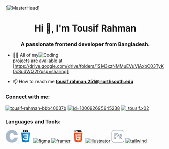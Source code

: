 [![MasterHead]([https://imgs.search.brave.com/zQWHXsMTcISMcesGP_YxlJcg9i8Txne07CEiLDikHl8/rs:fit:860:0:0:0/g:ce/aHR0cHM6Ly9nZXRp/bGx1c3RyYXRpb25z/LmItY2RuLm5ldC8v/cGhvdG9zL3BhY2sv/V2lyZWZyYW1lLWtp/dF9sZy5wbmc](https://images.unsplash.com/photo-1751644332113-2004a1b143f1?q=80&w=1632&auto=format&fit=crop&ixlib=rb-4.1.0&ixid=M3wxMjA3fDB8MHxwaG90by1wYWdlfHx8fGVufDB8fHx8fA%3D%3D))]

<h1 align="center">Hi 👋, I'm Tousif Rahman</h1>
<h3 align="center">A passionate frontend developer from Bangladesh.</h3>
<img align="right" alt="Coding" width="400" src="https://imgs.search.brave.com/lRoOaqYroKW-mgeRAf8Zhe6QRBE9J_o_iEVQAvQFUMs/rs:fit:860:0:0:0/g:ce/aHR0cHM6Ly9pbWcu/ZnJlZXBpay5jb20v/cHJlbWl1bS1waG90/by9ncmFwaGljLWRl/c2lnbmVyLXdvcmtp/bmctY29tcHV0ZXIt/d2l0aC1kZXNpZ24t/c29mdHdhcmVfMTEw/NjQ5My00MzE3MTEu/anBnP3NlbXQ9YWlz/X2h5YnJpZCZ3PTc0/MCZxPTgw">

- 👨‍💻 All of my projects are available at [https://drive.google.com/drive/folders/1SM3xzNMMuEVuVjAxbC03TyK0cSudWQ2t?usp=sharing]

- 📫 How to reach me **tousif.rahman.251@northsouth.edu**

<h3 align="left">Connect with me:</h3>
<p align="left">
<a href="https:tousif-rahman-bbb40037b" target="blank"><img align="center" src="https://raw.githubusercontent.com/rahuldkjain/github-profile-readme-generator/master/src/images/icons/Social/linked-in-alt.svg" alt="tousif-rahman-bbb40037b" height="30" width="40" /></a>
<a href="id=100092695645238" target="blank"><img align="center" src="https://raw.githubusercontent.com/rahuldkjain/github-profile-readme-generator/master/src/images/icons/Social/facebook.svg" alt="id=100092695645238" height="30" width="40" /></a>
<a href="https://instagram.com/_tousif.x02" target="blank"><img align="center" src="https://raw.githubusercontent.com/rahuldkjain/github-profile-readme-generator/master/src/images/icons/Social/instagram.svg" alt="_tousif.x02" height="30" width="40" /></a>
</p>

<h3 align="left">Languages and Tools:</h3>
<p align="left"> <a href="https://www.cprogramming.com/" target="_blank" rel="noreferrer"> <img src="https://raw.githubusercontent.com/devicons/devicon/master/icons/c/c-original.svg" alt="c" width="40" height="40"/> </a> <a href="https://www.w3schools.com/css/" target="_blank" rel="noreferrer"> <img src="https://raw.githubusercontent.com/devicons/devicon/master/icons/css3/css3-original-wordmark.svg" alt="css3" width="40" height="40"/> </a> <a href="https://www.figma.com/" target="_blank" rel="noreferrer"> <img src="https://www.vectorlogo.zone/logos/figma/figma-icon.svg" alt="figma" width="40" height="40"/> </a> <a href="https://www.framer.com/" target="_blank" rel="noreferrer"> <img src="https://www.vectorlogo.zone/logos/framer/framer-icon.svg" alt="framer" width="40" height="40"/> </a> <a href="https://www.w3.org/html/" target="_blank" rel="noreferrer"> <img src="https://raw.githubusercontent.com/devicons/devicon/master/icons/html5/html5-original-wordmark.svg" alt="html5" width="40" height="40"/> </a> <a href="https://www.adobe.com/in/products/illustrator.html" target="_blank" rel="noreferrer"> <img src="https://www.vectorlogo.zone/logos/adobe_illustrator/adobe_illustrator-icon.svg" alt="illustrator" width="40" height="40"/> </a> <a href="https://www.photoshop.com/en" target="_blank" rel="noreferrer"> <img src="https://raw.githubusercontent.com/devicons/devicon/master/icons/photoshop/photoshop-line.svg" alt="photoshop" width="40" height="40"/> </a> <a href="https://tailwindcss.com/" target="_blank" rel="noreferrer"> <img src="https://www.vectorlogo.zone/logos/tailwindcss/tailwindcss-icon.svg" alt="tailwind" width="40" height="40"/> </a> </p>
